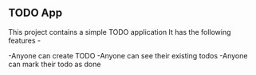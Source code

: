 ## TODO App

This project contains a simple TODO application
It has the following features -

-Anyone can create TODO
-Anyone can see their existing todos
-Anyone can mark their todo as done